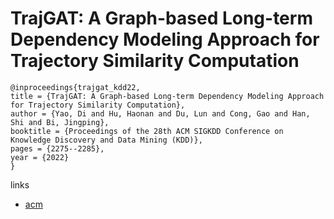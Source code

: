 # TrajGAT: A Graph-based Long-term Dependency Modeling Approach for Trajectory Similarity Computation

```
@inproceedings{trajgat_kdd22,
title = {TrajGAT: A Graph-based Long-term Dependency Modeling Approach for Trajectory Similarity Computation},
author = {Yao, Di and Hu, Haonan and Du, Lun and Cong, Gao and Han, Shi and Bi, Jingping},
booktitle = {Proceedings of the 28th ACM SIGKDD Conference on Knowledge Discovery and Data Mining (KDD)},
pages = {2275--2285},
year = {2022}
}
```

links
- [acm](https://dl.acm.org/doi/10.1145/3534678.3539358)
